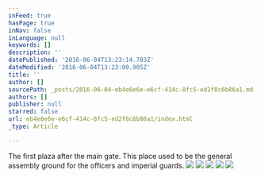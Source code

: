 ```yaml
---
inFeed: true
hasPage: true
inNav: false
inLanguage: null
keywords: []
description: ''
datePublished: '2016-06-04T13:23:14.703Z'
dateModified: '2016-06-04T13:23:00.905Z'
title: ''
author: []
sourcePath: _posts/2016-06-04-eb4e6e6e-e6cf-414c-8fc5-ed2f8c6b86a1.md
authors: []
publisher: null
starred: false
url: eb4e6e6e-e6cf-414c-8fc5-ed2f8c6b86a1/index.html
_type: Article

---
```

The first plaza after the main gate. This place used to be the general assembly ground for the officers and imperial guards.
![](https://the-grid-user-content.s3-us-west-2.amazonaws.com/008d3786-b38c-4a6f-b59b-17efc2e43822.jpg)
![](https://the-grid-user-content.s3-us-west-2.amazonaws.com/35d92a97-78ad-4070-99c5-dba9da232ea2.jpg)
![](https://the-grid-user-content.s3-us-west-2.amazonaws.com/36fc53bc-3868-4f79-aa19-9ffe362b8ea7.jpg)
![](https://the-grid-user-content.s3-us-west-2.amazonaws.com/3405b8b8-87da-442a-9a1c-7389adb9e4e5.jpg)
![](https://the-grid-user-content.s3-us-west-2.amazonaws.com/51fa5644-a4a6-4f3b-9a2d-d19de3233cc4.jpg)